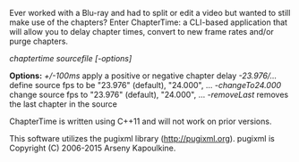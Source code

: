 Ever worked with a Blu-ray and had to split or edit a video but wanted to still make use of the chapters? Enter ChapterTime: a CLI-based application that will allow you to delay chapter times, convert to new frame rates and/or purge chapters.

*chaptertime sourcefile [-options]*

**Options:**
*+/-100ms* 			apply a positive or negative chapter delay
*-23.976/...* 		define source fps to be \"23.976\" (default), \"24.000\", ...
*-changeTo24.000* 	change source fps to \"23.976\" (default), \"24.000\", ...
*-removeLast*		removes the last chapter in the source

ChapterTime is written using C++11 and will not work on prior versions.

This software utilizes the pugixml library (http://pugixml.org). pugixml is Copyright (C) 2006-2015 Arseny Kapoulkine.
